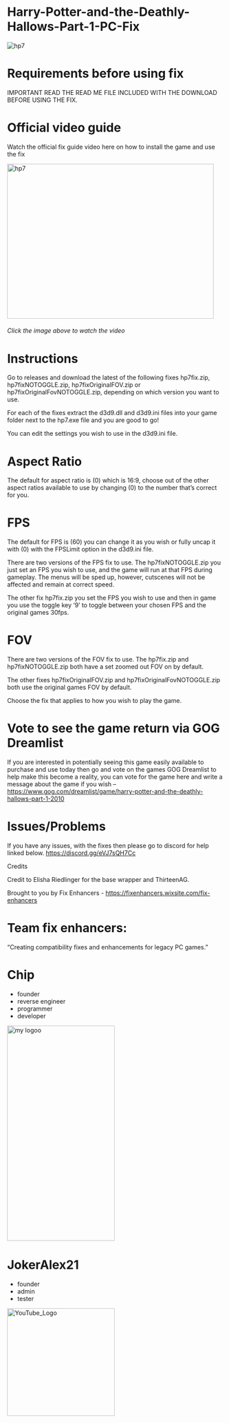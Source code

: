 # Harry-Potter-and-the-Deathly-Hallows-Part-1-PC-Fix

![hp7](https://github.com/user-attachments/assets/8fc4c367-990a-401a-b3c4-b4c6f76476a6)

# Requirements before using fix
IMPORTANT READ THE READ ME FILE INCLUDED WITH THE DOWNLOAD BEFORE USING THE FIX.

# Official video guide

Watch the official fix guide video here on how to install the game and use the fix

<a href="https://www.youtube.com/watch?v=B1HhMPvchx0&list=PLIkBjPwB07CTqLWUmpo1Pel6p7Pc4RlOZ&index=10&t=207s">
  <img src="https://github.com/user-attachments/assets/4d22c697-b0d5-41f9-93bb-94df534ef06e" alt="hp7" width="480" height="360">
</a><br>

###### <i>Click the image above to watch the video</i>

# Instructions
Go to releases and download the latest of the following fixes hp7fix.zip, hp7fixNOTOGGLE.zip, hp7fixOriginalFOV.zip or hp7fixOriginalFovNOTOGGLE.zip, depending on which version you want to use.

For each of the fixes extract the d3d9.dll and d3d9.ini files into your game folder next to the hp7.exe file and you are good to go!

You can edit the settings you wish to use in the d3d9.ini file.

# Aspect Ratio
The default for aspect ratio is (0) which is 16:9, choose out of the other aspect ratios available to use by changing (0) to the number that’s correct for you.

# FPS
The default for FPS is (60) you can change it as you wish or fully uncap it with (0) with the FPSLimit option in the d3d9.ini file.

There are two versions of the FPS fix to use. The hp7fixNOTOGGLE.zip you just set an FPS you wish to use, and the game will run at that FPS during gameplay. The menus will be sped up, however, cutscenes will not be affected and remain at correct speed.

The other fix hp7fix.zip you set the FPS you wish to use and then in game you use the toggle key ‘9’ to toggle between your chosen FPS and the original games 30fps.

# FOV
There are two versions of the FOV fix to use. The hp7fix.zip and hp7fixNOTOGGLE.zip both have a set zoomed out FOV on by default.

The other fixes hp7fixOriginalFOV.zip and hp7fixOriginalFovNOTOGGLE.zip both use the original games FOV by default.

Choose the fix that applies to how you wish to play the game.

# Vote to see the game return via GOG Dreamlist
If you are interested in potentially seeing this game easily available to purchase and use today then go and vote on the games GOG Dreamlist to help make this become a reality, you can vote for the game here and write a message about the game if you wish – https://www.gog.com/dreamlist/game/harry-potter-and-the-deathly-hallows-part-1-2010 

# Issues/Problems
If you have any issues, with the fixes then please go to discord for help linked below. https://discord.gg/eVJ7sQH7Cc

Credits

Credit to Elisha Riedlinger for the base wrapper and ThirteenAG.

Brought to you by Fix Enhancers - https://fixenhancers.wixsite.com/fix-enhancers

# Team fix enhancers:
“Creating compatibility fixes and enhancements for legacy PC games.”

# Chip
- founder
- reverse engineer
- programmer
- developer
  
<img width="250" height="500" alt="my logoo" src="https://github.com/user-attachments/assets/9bb13d3f-0734-4f1d-b68f-14114b13744a" />


# JokerAlex21 
- founder
- admin
- tester 

<img width="250" height="250" alt="YouTube_Logo" src="https://github.com/user-attachments/assets/5c7204ca-4bca-4673-8117-965732e7ee6d" />
